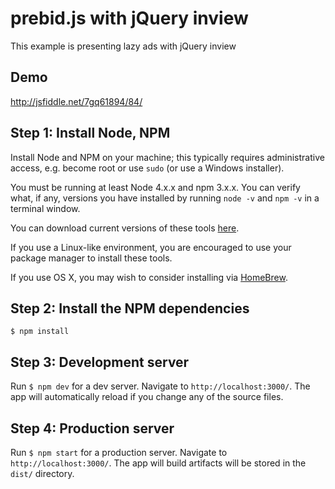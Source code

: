# prebid.js with jQuery inview

This example is presenting lazy ads with jQuery inview

## Demo
http://jsfiddle.net/7gq61894/84/

## Step 1: Install Node, NPM

Install Node and NPM on your machine; this typically requires administrative access, 
e.g. become root or use `sudo` (or use a Windows installer).

You must be running at least Node 4.x.x and npm 3.x.x. You can verify 
what, if any, versions you have installed by running `node -v` and 
`npm -v` in a terminal window.

You can download current versions of these tools [here](https://nodejs.org/en/download/current/).

If you use a Linux-like environment, you are encouraged to use your
package manager to install these tools.

If you use OS X, you may wish to consider installing via [HomeBrew](http://brew.sh/).

## Step 2: Install the NPM dependencies

`$ npm install`

## Step 3: Development server

Run `$ npm dev` for a dev server. Navigate to `http://localhost:3000/`. The app will automatically reload if you change any of the source files.

## Step 4: Production server

Run `$ npm start` for a production server. Navigate to `http://localhost:3000/`. The app will build artifacts will be stored in the `dist/` directory.